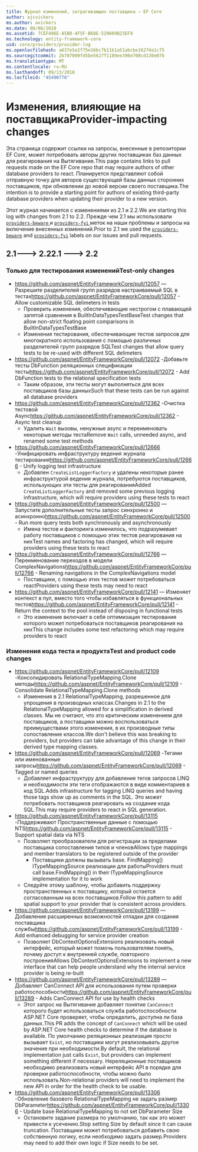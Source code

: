 ```yaml
---
title: Журнал изменений, затрагивающих поставщика — EF Core
author: ajcvickers
ms.author: avickers
ms.date: 08/08/2018
ms.assetid: 7CEF496E-A5B0-4F5F-B68E-529609B23EF9
ms.technology: entity-framework-core
uid: core/providers/provider-log
ms.openlocfilehash: a637e5e2f75e16bc7b11b1a51abcbe16274a1c75
ms.sourcegitcommit: 2b787009fd5be5627f1189ee396e708cd130e07b
ms.translationtype: MT
ms.contentlocale: ru-RU
ms.lasthandoff: 09/13/2018
ms.locfileid: "45490776"
---
```

# <a name="provider-impacting-changes"></a><span data-ttu-id="88156-102">Изменения, влияющие на поставщика</span><span class="sxs-lookup"><span data-stu-id="88156-102">Provider-impacting changes</span></span>

<span data-ttu-id="88156-103">Эта страница содержит ссылки на запросы, внесенные в репозитории EF Core, может потребовать авторы других поставщиках баз данных для реагирования на Вытягивание.</span><span class="sxs-lookup"><span data-stu-id="88156-103">This page contains links to pull requests made on the EF Core repo that may require authors of other database providers to react.</span></span> <span data-ttu-id="88156-104">Планируется представляют собой отправную точку для авторов существующей базы данных сторонних поставщиков, при обновлении до новой версии своего поставщика.</span><span class="sxs-lookup"><span data-stu-id="88156-104">The intention is to provide a starting point for authors of existing third-party database providers when updating their provider to a new version.</span></span>

<span data-ttu-id="88156-105">Этот журнал начинается с изменениями из 2.1 и 2.2.</span><span class="sxs-lookup"><span data-stu-id="88156-105">We are starting this log with changes from 2.1 to 2.2.</span></span> <span data-ttu-id="88156-106">Прежде чем 2.1 мы использовали [ `providers-beware` ](https://github.com/aspnet/EntityFrameworkCore/labels/providers-beware) и [ `providers-fyi` ](https://github.com/aspnet/EntityFrameworkCore/labels/providers-fyi) меток на наши проблемы и запросы на включение внесенных изменений.</span><span class="sxs-lookup"><span data-stu-id="88156-106">Prior to 2.1 we used the [`providers-beware`](https://github.com/aspnet/EntityFrameworkCore/labels/providers-beware) and [`providers-fyi`](https://github.com/aspnet/EntityFrameworkCore/labels/providers-fyi) labels on our issues and pull requests.</span></span>

## <a name="21-----22"></a><span data-ttu-id="88156-107">2.1---> 2.2</span><span class="sxs-lookup"><span data-stu-id="88156-107">2.1 ---> 2.2</span></span>

### <a name="test-only-changes"></a><span data-ttu-id="88156-108">Только для тестирования изменений</span><span class="sxs-lookup"><span data-stu-id="88156-108">Test-only changes</span></span>

* <span data-ttu-id="88156-109">https://github.com/aspnet/EntityFrameworkCore/pull/12057 — Разрешите разделителей групп разрядов настраиваемый SQL в тестах</span><span class="sxs-lookup"><span data-stu-id="88156-109">https://github.com/aspnet/EntityFrameworkCore/pull/12057 - Allow customizable SQL delimeters in tests</span></span>
  * <span data-ttu-id="88156-110">Проверить изменения, обеспечивающие нестрогом с плавающей запятой сравнения в BuiltInDataTypesTestBase</span><span class="sxs-lookup"><span data-stu-id="88156-110">Test changes that allow non-strict floating point comparisons in BuiltInDataTypesTestBase</span></span>
  * <span data-ttu-id="88156-111">Изменения тестирования, обеспечивающие тестов запросов для многократного использования с помощью различных разделителей групп разрядов SQL</span><span class="sxs-lookup"><span data-stu-id="88156-111">Test changes that allow query tests to be re-used with different SQL delimeters</span></span>
* <span data-ttu-id="88156-112">https://github.com/aspnet/EntityFrameworkCore/pull/12072 -Добавьте тесты DbFunction реляционных спецификации тесты</span><span class="sxs-lookup"><span data-stu-id="88156-112">https://github.com/aspnet/EntityFrameworkCore/pull/12072 - Add DbFunction tests to the relational specification tests</span></span>
  * <span data-ttu-id="88156-113">Таким образом, эти тесты могут выполняться для всех поставщиков базы данных</span><span class="sxs-lookup"><span data-stu-id="88156-113">Such that these tests can be run against all database providers</span></span>
* <span data-ttu-id="88156-114">https://github.com/aspnet/EntityFrameworkCore/pull/12362 -Очистка тестовой Async</span><span class="sxs-lookup"><span data-stu-id="88156-114">https://github.com/aspnet/EntityFrameworkCore/pull/12362 - Async test cleanup</span></span>
  * <span data-ttu-id="88156-115">Удалить `Wait` вызовы, ненужные async и переименовать некоторые методы теста</span><span class="sxs-lookup"><span data-stu-id="88156-115">Remove `Wait` calls, unneeded async, and renamed some test methods</span></span>
* <span data-ttu-id="88156-116">https://github.com/aspnet/EntityFrameworkCore/pull/12666 -Унифицировать инфраструктуру ведения журнала тестирования</span><span class="sxs-lookup"><span data-stu-id="88156-116">https://github.com/aspnet/EntityFrameworkCore/pull/12666 - Unify logging test infrastructure</span></span>
  * <span data-ttu-id="88156-117">Добавлен `CreateListLoggerFactory` и удалены некоторые ранее инфраструктурой ведения журнала, потребуются поставщиков, использующих эти тесты для реагирования</span><span class="sxs-lookup"><span data-stu-id="88156-117">Added `CreateListLoggerFactory` and removed some previous logging infrastructure, which will require providers using these tests to react</span></span>
* <span data-ttu-id="88156-118">https://github.com/aspnet/EntityFrameworkCore/pull/12500 — Запустите дополнительные тесты запрос синхронно и асинхронно</span><span class="sxs-lookup"><span data-stu-id="88156-118">https://github.com/aspnet/EntityFrameworkCore/pull/12500 - Run more query tests both synchronously and asynchronously</span></span>
  * <span data-ttu-id="88156-119">Имена тестов и факторинга изменилось, что подразумевает работу поставщиков с помощью этих тестов реагирования на них</span><span class="sxs-lookup"><span data-stu-id="88156-119">Test names and factoring has changed, which will require providers using these tests to react</span></span>
* <span data-ttu-id="88156-120">https://github.com/aspnet/EntityFrameworkCore/pull/12766 — Переименование переходов в модели ComplexNavigations</span><span class="sxs-lookup"><span data-stu-id="88156-120">https://github.com/aspnet/EntityFrameworkCore/pull/12766 - Renaming navigations in the ComplexNavigations model</span></span>
  * <span data-ttu-id="88156-121">Поставщики, с помощью этих тестов может потребоваться react</span><span class="sxs-lookup"><span data-stu-id="88156-121">Providers using these tests may need to react</span></span>
* <span data-ttu-id="88156-122">https://github.com/aspnet/EntityFrameworkCore/pull/12141 — Изменяет контекст в пул, вместо того чтобы избавляться в функциональных тестов</span><span class="sxs-lookup"><span data-stu-id="88156-122">https://github.com/aspnet/EntityFrameworkCore/pull/12141 - Return the context to the pool instead of disposing in functional tests</span></span>
  * <span data-ttu-id="88156-123">Это изменение включает в себя оптимизация тестирования которого может потребоваться поставщиков реагирования на них</span><span class="sxs-lookup"><span data-stu-id="88156-123">This change includes some test refactoring which may require providers to react</span></span>


### <a name="test-and-product-code-changes"></a><span data-ttu-id="88156-124">Изменения кода теста и продукта</span><span class="sxs-lookup"><span data-stu-id="88156-124">Test and product code changes</span></span>

* <span data-ttu-id="88156-125">https://github.com/aspnet/EntityFrameworkCore/pull/12109 -Консолидировать RelationalTypeMapping.Clone методы</span><span class="sxs-lookup"><span data-stu-id="88156-125">https://github.com/aspnet/EntityFrameworkCore/pull/12109 - Consolidate RelationalTypeMapping.Clone methods</span></span>
  * <span data-ttu-id="88156-126">Изменения в 2.1 RelationalTypeMapping, разрешенное для упрощения в производных классах.</span><span class="sxs-lookup"><span data-stu-id="88156-126">Changes in 2.1 to the RelationalTypeMapping allowed for a simplification in derived classes.</span></span> <span data-ttu-id="88156-127">Мы не считают, что это критическим изменением для поставщиков, а поставщики можно воспользоваться преимуществами этого изменения, в их производные типы сопоставление классов.</span><span class="sxs-lookup"><span data-stu-id="88156-127">We don't believe this was breaking to providers, but providers can take advantage of this change in their derived type mapping classes.</span></span>
* <span data-ttu-id="88156-128">https://github.com/aspnet/EntityFrameworkCore/pull/12069 -Тегами или именованные запросы</span><span class="sxs-lookup"><span data-stu-id="88156-128">https://github.com/aspnet/EntityFrameworkCore/pull/12069 - Tagged or named queries</span></span>
  * <span data-ttu-id="88156-129">Добавляет инфраструктуру для добавления тегов запросов LINQ и необходимости эти теги отображаются в виде комментариев в код SQL.</span><span class="sxs-lookup"><span data-stu-id="88156-129">Adds infrastructure for tagging LINQ queries and having those tags show up as comments in the SQL.</span></span> <span data-ttu-id="88156-130">Это может потребовать поставщиков реагировать на создание кода SQL.</span><span class="sxs-lookup"><span data-stu-id="88156-130">This may require providers to react in SQL generation.</span></span>
* <span data-ttu-id="88156-131">https://github.com/aspnet/EntityFrameworkCore/pull/13115 -Поддерживают Пространственные данные с помощью NTS</span><span class="sxs-lookup"><span data-stu-id="88156-131">https://github.com/aspnet/EntityFrameworkCore/pull/13115 - Support spatial data via NTS</span></span>
  * <span data-ttu-id="88156-132">Позволяет преобразователи для регистрации за пределами поставщика сопоставления типов и членов</span><span class="sxs-lookup"><span data-stu-id="88156-132">Allows type mappings and member translators to be registered outside of the provider</span></span>
    * <span data-ttu-id="88156-133">Поставщики должны вызывать base. FindMapping() ITypeMappingSource реализации для работы</span><span class="sxs-lookup"><span data-stu-id="88156-133">Providers must call base.FindMapping() in their ITypeMappingSource implementation for it to work</span></span>
  * <span data-ttu-id="88156-134">Следуйте этому шаблону, чтобы добавить поддержку пространственных к поставщику, который остается согласованным на всех поставщиков.</span><span class="sxs-lookup"><span data-stu-id="88156-134">Follow this pattern to add spatial support to your provider that is consistent across providers.</span></span>
* <span data-ttu-id="88156-135">https://github.com/aspnet/EntityFrameworkCore/pull/13199 — Добавление расширенных возможностей отладки для создания поставщика службы</span><span class="sxs-lookup"><span data-stu-id="88156-135">https://github.com/aspnet/EntityFrameworkCore/pull/13199 - Add enhanced debugging for service provider creation</span></span>
  * <span data-ttu-id="88156-136">Позволяет DbContextOptionsExtensions реализовать новый интерфейс, который может помочь пользователям понять, почему доступ к внутренней службе, повторного построения</span><span class="sxs-lookup"><span data-stu-id="88156-136">Allows DbContextOptionsExtensions to implement a new interface that can help people understand why the internal service provider is being re-built</span></span>
* <span data-ttu-id="88156-137">https://github.com/aspnet/EntityFrameworkCore/pull/13289 — Добавляет CanConnect API для использования путем проверки работоспособности</span><span class="sxs-lookup"><span data-stu-id="88156-137">https://github.com/aspnet/EntityFrameworkCore/pull/13289 - Adds CanConnect API for use by health checks</span></span>
  * <span data-ttu-id="88156-138">Этот запрос на Вытягивание добавляет понятие `CanConnect` которого будет использоваться служба работоспособности ASP.NET Core проверяет, чтобы определить, доступна ли база данных.</span><span class="sxs-lookup"><span data-stu-id="88156-138">This PR adds the concept of `CanConnect` which will be used by ASP.NET Core health checks to determine if the database is available.</span></span> <span data-ttu-id="88156-139">По умолчанию реляционных реализация просто вызывает `Exist`, но поставщики могут реализовывать другое значение при необходимости.</span><span class="sxs-lookup"><span data-stu-id="88156-139">By default, the relational implementation just calls `Exist`, but providers can implement something different if necessary.</span></span> <span data-ttu-id="88156-140">Нереляционные поставщиков необходимо реализовать новый интерфейс API в порядке для проверки работоспособности, чтобы можно было использовать.</span><span class="sxs-lookup"><span data-stu-id="88156-140">Non-relational providers will need to implement the new API in order for the health check to be usable.</span></span>
* <span data-ttu-id="88156-141">https://github.com/aspnet/EntityFrameworkCore/pull/13306 -Обновление базового RelationalTypeMapping не задать размер DbParameter</span><span class="sxs-lookup"><span data-stu-id="88156-141">https://github.com/aspnet/EntityFrameworkCore/pull/13306 - Update base RelationalTypeMapping to not set DbParameter Size</span></span>
  * <span data-ttu-id="88156-142">Остановите задание размера по умолчанию, так как это может привести к усечению.</span><span class="sxs-lookup"><span data-stu-id="88156-142">Stop setting Size by default since it can cause truncation.</span></span> <span data-ttu-id="88156-143">Поставщики может потребоваться добавить свою собственную логику, если необходимо задать размер.</span><span class="sxs-lookup"><span data-stu-id="88156-143">Providers may need to add their own logic if Size needs to be set.</span></span>
